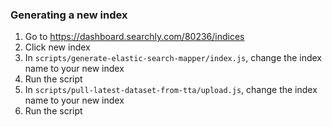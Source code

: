 ### Generating a new index
1. Go to https://dashboard.searchly.com/80236/indices
2. Click new index
3. In `scripts/generate-elastic-search-mapper/index.js`, change the index name to your new index
4. Run the script
5. In `scripts/pull-latest-dataset-from-tta/upload.js`, change the index name to your new index
6. Run the script
